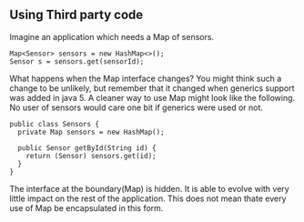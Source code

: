 ## Using Third party code
Imagine an application which needs a Map of sensors.
```
Map<Sensor> sensors = new HashMap<>();
Sensor s = sensors.get(sensorId);
```
What happens when the Map interface changes? You might think such a change to be unlikely, but remember that it changed when generics support was added in java 5. A cleaner way to use Map might look like the following. No user of sensors would care one bit if generics were used or not.

```
public class Sensors {
  private Map sensors = new HashMap();
  
  public Sensor getById(String id) {
    return (Sensor) sensors.get(id);
  }
}
```

The interface at the boundary(Map) is hidden. It is able to evolve with very little impact on the rest of the application. This does not mean thate every use of Map be encapsulated in this form.
